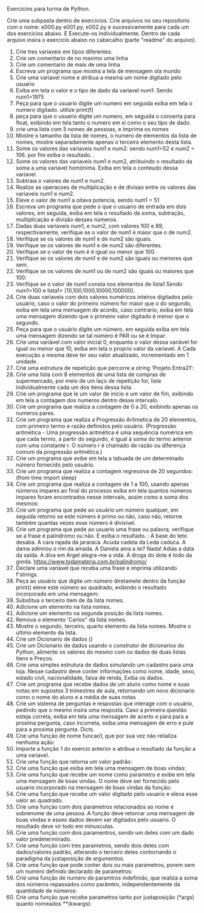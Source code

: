 Exercicios para turma de Python. 


Crie uma subpasta dentro de exercicios. 
Crie arquivos no seu repositorio com o nome: 
e000.py e001.py, e002.py e sucessivamente para cada um dos exercicios abaixo. E Execute-os individualmente. Dentro de cada arquivo insira o exercicio abaixo no cabecalho (parte "readme" do arquivo).


1. Crie tres variaveis em tipos diferentes.
2. Crie um comentario de no maximo uma linha
3. Crie um comentario de mais de uma linha
4. Escreva um programa que mostra a tela de mensagem ola mundo
5. Crie uma variavel nome e atribua a mesma um nome digitado pelo usuario
6. Exiba em tela o valor e o tipo de dado da variavel num1: Sendo num1=1975
7. Peça para que o usuario digite um numero em seguida exiba em tela o numero digitado. utilize print(f)
8. peça para que o usuario digite um numero, em seguida o converta para float, exibindo em tela tanto o numero em si como o seu tipo de dado. 
9. crie uma lista com 5 nomes de pessoas, e imprima os nomes
10. Mostre o tamanho da lista de nomes, o numero de elementos da lista de nomes, mostre separadamente apenas o terceiro elemento desta lista. 
11. Some os valores das variaveis num1 e num2: sendo num1=52 e num2 = 106. por fim exiba o resultado. .
12. Some os valores das variaveis num1 e num2, atribuindo o resultado da soma a uma variavel homônima. Exiba em tela o conteudo dessa variavel. 
13. Subtraia o valores de num1 e num2. 
14. Realize as operacoes de multiplicação e de divisao entre os valores das variaveis num1 e num2. 
15. Eleve o valor de num1 a oitava potencia, sendo num1 = 51 
16. Escreva um programa que pede o que o usuario de entrada em dois valores, em seguida, exiba em tela o resultado da soma, subtração, multiplicação e divisão desses números. 
17. Dadas duas variaveis num1, e num2, com valores 100 e 89, respectivamente, verifique se o valor de num1 é maior que o de num2. 
18. Verifique se os valores de num1 e de num2 são iguais.
19. Verifique se os valores de num1 e de num2 são diferentes. 
20. Verifique se o valor de num é é igual ou menor que 100.
21. Verifique se os valores de num1 e de num2 são iguais ou menores que sem. 
22. Verifique se os valores de num1 ou de num2 são iguais ou maiores que 100:
23. Verifique se o valor de num1 consta nos elementos de lista1 Sendo num1=100 e lista1= [10,100,1000,10000,100000].
24. Crie duas variaveis com dois valores numéricos inteiros digitados pelo usuário, caso o valor do primeiro número for maior que o do segundo, exiba em tela uma mensagem de acordo, caso contrario, exiba em tela uma mensagem dizendo que o primeiro valor digitado é menor que o segundo. 
25. Peça para que o usuário digite um número, em seguida exiba em tela uma mensagem dizendo se tal número é PAR ou se é Impar:
26. Crie uma variável com valor inicial 0, enquanto o valor dessa variável for igual ou menor que 10, exiba em tela o proprio valor da variavel. A Cada execução a mesma deve ter seu valor atualizado, incrementado em 1 unidade. 
27. Crie uma estrutura de repetição que percorre a string 'Projeto Entra21':
28. Crie uma lista com 8 elementos de uma lista de compras de supermercado, por meio de um laço de repetição for, liste individualmente cada um dos itens dessa lista. 
29. Crie um programa que le um valor de inicio e um valor de fim, exibindo em tela a contagem dos numeros dentro desse intervalo.
30. Crie um programa que realiza a contagem de 0 a 20, exibindo apenas os numeros pares. 
31. Crie um programa que realiza a Progressão Aritmetica de 20 elementos, com primeiro termo e razão definidos pelo usuário.  (Progressão aritmética - Uma progressão aritmética é uma sequência numérica em que cada termo, a partir do segundo, é igual à soma do termo anterior com uma constante r. O número r é chamado de razão ou diferença comum da progressão aritmética.)
32. Crie um programa que exibe em tela a tabuada de um determinado número fornecido pelo usuário.
33. Crie um programa que realiza a contagem regressiva de 20 segundos: (from time import sleep)
34. Crie um programa que realiza a contagem de 1 a 100, usando apenas números impares ao final do processo exiba em tela quantos números impares foram encontrados nesse intervalo, assim como a soma dos mesmos:
35. Crie um programa que pede ao usuário um número qualquer, em seguida retorno se este número é primo ou não, caso não, retorne também quantas vezes esse número é divisível. 
36. Crie um programa que pede ao usuario uma frase ou palavra, verifique se a frase é palindromo ou não. E exiba o resultado. : A base do teto desaba. A cara rajada da jararaca. Acuda cadela da Leda caduca. A dama admirou o rim da amada. A Daniela ama a lei? Nada! Adias a data da saída. A diva em Argel alegra-me a vida. A droga do dote é todo da gorda. https://www.todamateria.com.br/palindromo/
37. Declare uma variavel que receba uma frase e imprima utilizando f'strings. 
38. Peça ao usuário que digite um número diretamete dentro da função print() eleve este número ao quadrado, exibindo o resultado incorporado em uma mensagem: 
39. Substitua o terceiro item de da lista nomes. 
40. Adicione um elemento na lista nomes. 
41. Adicione um elemento na segunda posição da lista nomes. 
42. Remova o elemento 'Carlos" da lista nomes. 
43. Mostre o segundo, terceiro, quarto elemento da lista nomes. Mostre o ultimo elemento da lista. 
44. Crie um Dicionario de dados ()
45. Crie um Dicionario de dados usando o construtor de dicionarios do Python, alimente os valores do mesmo com os dados de duas listas Itens e Preços. 
46. Crie uma simples estrutura de dados simulando um cadastro para uma loja. Nesse cadastro deve conter informações como nome, idade, sexo, estado civil, nacionalidade, faixa de renda, Exiba os dados. 
47. Crie um programa que recebe dados de um aluno como nome e suas notas em supostos 3 trimestres de aula, retornando um novo dicionario como o nome do aluno e a média de suas notas
48. Crie um sistema de perguntas e respostas que interage com o usuário, pedindo que o mesmo insira uma resposta. Caso a primeira questão esteja correta, exiba em tela uma mensagem de acerto e para para a proxima pergunta, caso incorreta, exiba uma mensagem de erro e pule para a proxima pergunta. Dicts. 
49. Crie uma função de nome funcao1, que por sua vez não relializa nenhuma ação:
50. Importe a função 1 do exercio anterior e atribua o resultado da função a uma variavel. 
51. Crie uma função que retorna um valor padrão: 
52. Crie uma função que exiba em tela uma mensagem de boas vindas:
53. Crie uma função que recebe um nome como parametro e exibe em tela uma mensagem de boas vindas. O nome deve ser fornecido pelo usuario incorporado na mensagem de boas vindas da função:
54. Crie uma função que recebe um valor digitado pelo usuario e eleva esse valor ao quadrado. 
55. Crie uma função com dois parametros relacionados ao nome e sobrenome de uma pessoa. A função deve retonrar uma mensagem de boas vindas e esses dados devem ser digitados pelo usuario. O resultado deve vir todo em minusculas. 
56. Crie uma função com dois paramentros, sendo um deles com um dado valor predeterminado. 
57. Crie uma função com tres parametros, sendo dois deles com dados/valores padrão, alterando o terceiro deles contornando o paradigma da justaposição de argumentos. 
58. Crie uma função que pode conter dois ou mais parametros, porem sem um numero definido declarado de parametros:
59. Crie uma função de numero de paramtros indefinido, que realiza a soma dos números repassados como parâmtro, independentemente da quantidade de números: 
60. Crie uma função que recebe parametros tanto por justaposição (*args) quanto nomeados **(kwargs):